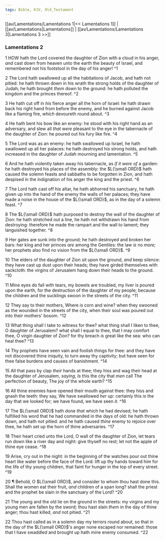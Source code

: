 ```yaml
---
tags: Bible, KJV, Old_Testament
---
```


[[av/Lamentations/Lamentations 1|<< Lamentations 1]] | [[av/Lamentations|Lamentations]] | [[av/Lamentations/Lamentations 3|Lamentations 3 >>]]

### Lamentations 2

1 HOW hath the Lord covered the daughter of Zion with a cloud in his anger, _and_ cast down from heaven unto the earth the beauty of Israel, and remembered not his footstool in the day of his anger! ^1

2 The Lord hath swallowed up all the habitations of Jacob, and hath not pitied: he hath thrown down in his wrath the strong holds of the daughter of Judah; he hath brought _them_ down to the ground: he hath polluted the kingdom and the princes thereof. ^2

3 He hath cut off in _his_ fierce anger all the horn of Israel: he hath drawn back his right hand from before the enemy, and he burned against Jacob like a flaming fire, _which_ devoureth round about. ^3

4 He hath bent his bow like an enemy: he stood with his right hand as an adversary, and slew all _that_ _were_ pleasant to the eye in the tabernacle of the daughter of Zion: he poured out his fury like fire. ^4

5 The Lord was as an enemy: he hath swallowed up Israel, he hath swallowed up all her palaces: he hath destroyed his strong holds, and hath increased in the daughter of Judah mourning and lamentation. ^5

6 And he hath violently taken away his tabernacle, as _if_ _it_ _were_ _of_ a garden: he hath destroyed his places of the assembly: the $L{\small ORD}$ hath caused the solemn feasts and sabbaths to be forgotten in Zion, and hath despised in the indignation of his anger the king and the priest. ^6

7 The Lord hath cast off his altar, he hath abhorred his sanctuary, he hath given up into the hand of the enemy the walls of her palaces; they have made a noise in the house of the $L{\small ORD}$, as in the day of a solemn feast. ^7

8 The $L{\small ORD}$ hath purposed to destroy the wall of the daughter of Zion: he hath stretched out a line, he hath not withdrawn his hand from destroying: therefore he made the rampart and the wall to lament; they languished together. ^8

9 Her gates are sunk into the ground; he hath destroyed and broken her bars: her king and her princes _are_ among the Gentiles: the law _is_ no _more;_ her prophets also find no vision from the $L{\small ORD}$. ^9

10 The elders of the daughter of Zion sit upon the ground, _and_ keep silence: they have cast up dust upon their heads; they have girded themselves with sackcloth: the virgins of Jerusalem hang down their heads to the ground. ^10

11 Mine eyes do fail with tears, my bowels are troubled, my liver is poured upon the earth, for the destruction of the daughter of my people; because the children and the sucklings swoon in the streets of the city. ^11

12 They say to their mothers, Where _is_ corn and wine? when they swooned as the wounded in the streets of the city, when their soul was poured out into their mothers' bosom. ^12

13 What thing shall I take to witness for thee? what thing shall I liken to thee, O daughter of Jerusalem? what shall I equal to thee, that I may comfort thee, O virgin daughter of Zion? for thy breach _is_ great like the sea: who can heal thee? ^13

14 Thy prophets have seen vain and foolish things for thee: and they have not discovered thine iniquity, to turn away thy captivity; but have seen for thee false burdens and causes of banishment. ^14

15 All that pass by clap _their_ hands at thee; they hiss and wag their head at the daughter of Jerusalem, _saying_, _Is_ this the city that _men_ call The perfection of beauty, The joy of the whole earth? ^15

16 All thine enemies have opened their mouth against thee: they hiss and gnash the teeth: they say, We have swallowed _her_ up: certainly this _is_ the day that we looked for; we have found, we have seen _it_. ^16

17 The $L{\small ORD}$ hath done _that_ which he had devised; he hath fulfilled his word that he had commanded in the days of old: he hath thrown down, and hath not pitied: and he hath caused _thine_ enemy to rejoice over thee, he hath set up the horn of thine adversaries. ^17

18 Their heart cried unto the Lord, O wall of the daughter of Zion, let tears run down like a river day and night: give thyself no rest; let not the apple of thine eye cease. ^18

19 Arise, cry out in the night: in the beginning of the watches pour out thine heart like water before the face of the Lord: lift up thy hands toward him for the life of thy young children, that faint for hunger in the top of every street. ^19

20 ¶ Behold, O $L{\small ORD}$, and consider to whom thou hast done this. Shall the women eat their fruit, _and_ children of a span long? shall the priest and the prophet be slain in the sanctuary of the Lord? ^20

21 The young and the old lie on the ground in the streets: my virgins and my young men are fallen by the sword; thou hast slain _them_ in the day of thine anger; thou hast killed, _and_ not pitied. ^21

22 Thou hast called as in a solemn day my terrors round about, so that in the day of the $L{\small ORD}$'s anger none escaped nor remained: those that I have swaddled and brought up hath mine enemy consumed. ^22
